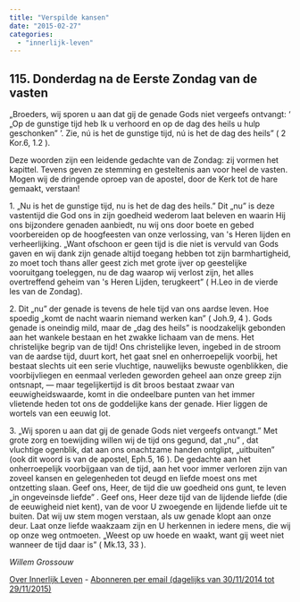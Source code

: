 ```yaml
---
title: "Verspilde kansen"
date: "2015-02-27"
categories: 
  - "innerlijk-leven"
---
```


## 115\. Donderdag na de Eerste Zondag van de vasten

„Broeders, wij sporen u aan dat gij de genade Gods niet vergeefs ontvangt: ‘ „Op de gunstige tijd heb Ik u verhoord en op de dag des heils u hulp geschonken” ’. Zie, nú is het de gunstige tijd, nú is het de dag des heils” ( 2 Kor.6, 1.2 ).

Deze woorden zijn een leidende gedachte van de Zondag: zij vormen het kapittel. Tevens geven ze stemming en gesteltenis aan voor heel de vasten. Mogen wij de dringende oproep van de apostel, door de Kerk tot de hare gemaakt, verstaan!

1\. „Nu is het de gunstige tijd, nu is het de dag des heils.” Dit „nu” is deze vastentijd die God ons in zijn goedheid wederom laat beleven en waarin Hij ons bijzondere genaden aanbiedt, nu wij ons door boete en gebed voorbereiden op de hoogfeesten van onze verlossing, van 's Heren lijden en verheerlijking. „Want ofschoon er geen tijd is die niet is vervuld van Gods gaven en wij dank zijn genade altijd toegang hebben tot zijn barmhartigheid, zo moet toch thans aller geest zich met grote ijver op geestelijke vooruitgang toeleggen, nu de dag waarop wij verlost zijn, het alles overtreffend geheim van 's Heren Lijden, terugkeert” ( H.Leo in de vierde les van de Zondag).

2\. Dit „nu” der genade is tevens de hele tijd van ons aardse leven. Hoe spoedig „komt de nacht waarin niemand werken kan” ( Joh.9, 4 ). Gods genade is oneindig mild, maar de „dag des heils” is noodzakelijk gebonden aan het wankele bestaan en het zwakke lichaam van de mens. Het christelijke begrip van de tijd! Ons christelijke leven, ingebed in de stroom van de aardse tijd, duurt kort, het gaat snel en onherroepelijk voorbij, het bestaat slechts uit een serie vluchtige, nauwelijks bewuste ogenblikken, die voorbijvliegen en eenmaal verleden geworden geheel aan onze greep zijn ontsnapt, — maar tegelijkertijd is dit broos bestaat zwaar van eeuwigheidswaarde, komt in die ondeelbare punten van het immer vlietende heden tot ons de goddelijke kans der genade. Hier liggen de wortels van een eeuwig lot.

3\. „Wij sporen u aan dat gij de genade Gods niet vergeefs ontvangt.” Met grote zorg en toewijding willen wij de tijd ons gegund, dat „nu” , dat vluchtige ogenblik, dat aan ons onachtzame handen ontglipt, „uitbuiten” (ook dit woord is van de apostel, Eph.5, 16 ). De gedachte aan het onherroepelijk voorbijgaan van de tijd, aan het voor immer verloren zijn van zoveel kansen en gelegenheden tot deugd en liefde moest ons met ontzetting slaan. Geef ons, Heer, de tijd die uw goedheid ons gunt, te leven „in ongeveinsde liefde” . Geef ons, Heer deze tijd van de lijdende liefde (die de eeuwigheid niet kent), van de voor U zwoegende en lijdende liefde uit te buiten. Dat wij uw stem mogen verstaan, als uw genade klopt aan onze deur. Laat onze liefde waakzaam zijn en U herkennen in iedere mens, die wij op onze weg ontmoeten. „Weest op uw hoede en waakt, want gij weet niet wanneer de tijd daar is” ( Mk.13, 33 ).

_Willem Grossouw_

[Over Innerlijk Leven](/blog/een-jaar-lang-innerlijk-leven-op-geloven-leren/) - [Abonneren per email (dagelijks van 30/11/2014 tot 29/11/2015)](http://eepurl.com/9P3DT)

